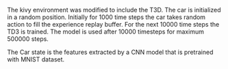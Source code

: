 
The kivy environment was modified to include the T3D. The car is initialized in a random position. Initially for 1000 time steps the car takes random action to fill the experience replay buffer. For the next 10000 time steps the TD3 is trained. The model is used after 10000 timesteps for maximum 500000 steps.

The Car state is the features extracted by a CNN model that is pretrained with MNIST dataset.
